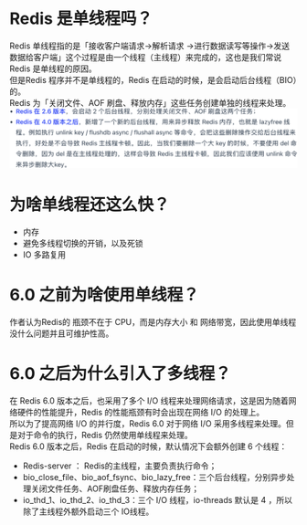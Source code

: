 # Redis 是单线程吗？
Redis 单线程指的是「接收客户端请求->解析请求 ->进行数据读写等操作->发送数据给客户端」这个过程是由一个线程（主线程）来完成的，这也是我们常说 Redis 是单线程的原因。      
但是Redis 程序并不是单线程的，Redis 在启动的时候，是会启动后台线程（BIO）的。   
Redis 为「关闭文件、AOF 刷盘、释放内存」这些任务创建单独的线程来处理。
![alt text](image-3.png)

# 为啥单线程还这么快？
- 内存
- 避免多线程切换的开销，以及死锁
- IO 多路复用

# 6.0 之前为啥使用单线程？
作者认为Redis的 瓶颈不在于 CPU，而是内存大小 和 网络带宽，因此使用单线程没什么问题并且可维护性高。

# 6.0 之后为什么引入了多线程？
在 Redis 6.0 版本之后，也采用了多个 I/O 线程来处理网络请求，这是因为随着网络硬件的性能提升，Redis 的性能瓶颈有时会出现在网络 I/O 的处理上。     
所以为了提高网络 I/O 的并行度，Redis 6.0 对于网络 I/O 采用多线程来处理。但是对于命令的执行，Redis 仍然使用单线程来处理。        
Redis 6.0 版本之后，Redis 在启动的时候，默认情况下会额外创建 6 个线程：     
- Redis-server ： Redis的主线程，主要负责执行命令；
- bio_close_file、bio_aof_fsync、bio_lazy_free：三个后台线程，分别异步处理关闭文件任务、AOF刷盘任务、释放内存任务；
- io_thd_1、io_thd_2、io_thd_3：三个 I/O 线程，io-threads 默认是 4 ，所以除了主线程外额外启动三个 IO线程。